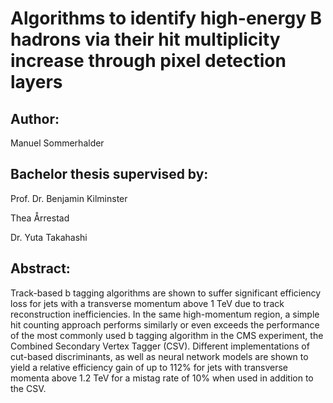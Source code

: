 # Algorithms to identify high-energy B hadrons via their hit multiplicity increase through pixel detection layers

## Author:
Manuel Sommerhalder

## Bachelor thesis supervised by:
Prof. Dr. Benjamin Kilminster

Thea Årrestad

Dr. Yuta Takahashi

## Abstract:
Track-based b tagging algorithms are shown to suffer significant efficiency loss for jets with a transverse momentum above 1 TeV due to track reconstruction inefficiencies. In the same high-momentum region, a simple hit counting approach performs similarly or even exceeds the performance of the most commonly used b tagging algorithm in the CMS experiment, the Combined Secondary Vertex Tagger (CSV). Different implementations of cut-based discriminants, as well as neural network models are shown to yield a relative efficiency gain of up to 112% for jets with transverse momenta above 1.2 TeV for a mistag rate of 10% when used in addition to the CSV.

